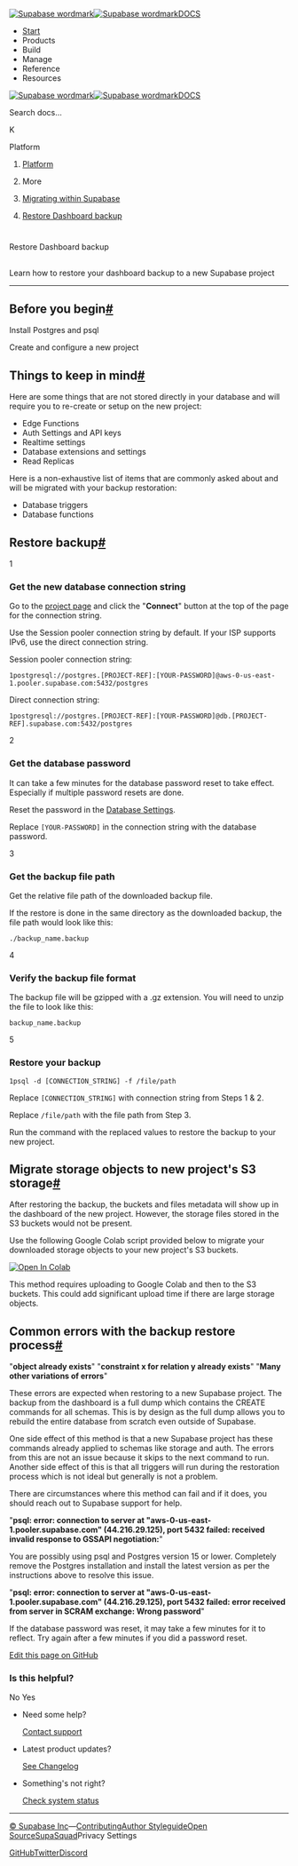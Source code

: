 [![Supabase wordmark](https://supabase.com/docs/_next/image?url=%2Fdocs%2Fsupabase-dark.svg&w=256&q=75&dpl=dpl_5BYG5BkQhU19GEfZfhcgAbeGcRQo)![Supabase wordmark](https://supabase.com/docs/_next/image?url=%2Fdocs%2Fsupabase-light.svg&w=256&q=75&dpl=dpl_5BYG5BkQhU19GEfZfhcgAbeGcRQo)DOCS](https://supabase.com/docs)

-   [Start](https://supabase.com/docs/guides/getting-started)
-   Products
-   Build
-   Manage
-   Reference
-   Resources

[![Supabase wordmark](https://supabase.com/docs/_next/image?url=%2Fdocs%2Fsupabase-dark.svg&w=256&q=75&dpl=dpl_5BYG5BkQhU19GEfZfhcgAbeGcRQo)![Supabase wordmark](https://supabase.com/docs/_next/image?url=%2Fdocs%2Fsupabase-light.svg&w=256&q=75&dpl=dpl_5BYG5BkQhU19GEfZfhcgAbeGcRQo)DOCS](https://supabase.com/docs)

Search docs...

K

Platform

1.  [Platform](https://supabase.com/docs/guides/platform)

3.  More

5.  [Migrating within Supabase](https://supabase.com/docs/guides/platform/migrating-within-supabase)

7.  [Restore Dashboard backup](https://supabase.com/docs/guides/platform/migrating-within-supabase/dashboard-restore)

# 

Restore Dashboard backup

## 

Learn how to restore your dashboard backup to a new Supabase project

* * *

## Before you begin[#](#before-you-begin)

Install Postgres and psql

Create and configure a new project

## Things to keep in mind[#](#things-to-keep-in-mind)

Here are some things that are not stored directly in your database and will require you to re-create or setup on the new project:

-   Edge Functions
-   Auth Settings and API keys
-   Realtime settings
-   Database extensions and settings
-   Read Replicas

Here is a non-exhaustive list of items that are commonly asked about and will be migrated with your backup restoration:

-   Database triggers
-   Database functions

## Restore backup[#](#restore-backup)

1

### Get the new database connection string

Go to the [project page](https://supabase.com/dashboard/project/_/) and click the "**Connect**" button at the top of the page for the connection string.

Use the Session pooler connection string by default. If your ISP supports IPv6, use the direct connection string.

Session pooler connection string:

```
1postgresql://postgres.[PROJECT-REF]:[YOUR-PASSWORD]@aws-0-us-east-1.pooler.supabase.com:5432/postgres
```

Direct connection string:

```
1postgresql://postgres.[PROJECT-REF]:[YOUR-PASSWORD]@db.[PROJECT-REF].supabase.com:5432/postgres
```

2

### Get the database password

It can take a few minutes for the database password reset to take effect. Especially if multiple password resets are done.

Reset the password in the [Database Settings](https://supabase.com/dashboard/project/_/settings/database).

Replace `[YOUR-PASSWORD]` in the connection string with the database password.

3

### Get the backup file path

Get the relative file path of the downloaded backup file.

If the restore is done in the same directory as the downloaded backup, the file path would look like this:

`./backup_name.backup`

4

### Verify the backup file format

The backup file will be gzipped with a .gz extension. You will need to unzip the file to look like this:

`backup_name.backup`

5

### Restore your backup

```
1psql -d [CONNECTION_STRING] -f /file/path
```

Replace `[CONNECTION_STRING]` with connection string from Steps 1 & 2.

Replace `/file/path` with the file path from Step 3.

Run the command with the replaced values to restore the backup to your new project.

## Migrate storage objects to new project's S3 storage[#](#migrate-storage-objects-to-new-projects-s3-storage)

After restoring the backup, the buckets and files metadata will show up in the dashboard of the new project. However, the storage files stored in the S3 buckets would not be present.

Use the following Google Colab script provided below to migrate your downloaded storage objects to your new project's S3 buckets.

[![Open In Colab](https://colab.research.google.com/assets/colab-badge.svg)](https://colab.research.google.com/github/PLyn/supabase-storage-migrate/blob/main/Supabase_Storage_migration.ipynb)

This method requires uploading to Google Colab and then to the S3 buckets. This could add significant upload time if there are large storage objects.

## Common errors with the backup restore process[#](#common-errors-with-the-backup-restore-process)

"**object already exists**" "**constraint x for relation y already exists**" "**Many other variations of errors**"

These errors are expected when restoring to a new Supabase project. The backup from the dashboard is a full dump which contains the CREATE commands for all schemas. This is by design as the full dump allows you to rebuild the entire database from scratch even outside of Supabase.

One side effect of this method is that a new Supabase project has these commands already applied to schemas like storage and auth. The errors from this are not an issue because it skips to the next command to run. Another side effect of this is that all triggers will run during the restoration process which is not ideal but generally is not a problem.

There are circumstances where this method can fail and if it does, you should reach out to Supabase support for help.

"**psql: error: connection to server at "aws-0-us-east-1.pooler.supabase.com" (44.216.29.125), port 5432 failed: received invalid response to GSSAPI negotiation:**"

You are possibly using psql and Postgres version 15 or lower. Completely remove the Postgres installation and install the latest version as per the instructions above to resolve this issue.

"**psql: error: connection to server at "aws-0-us-east-1.pooler.supabase.com" (44.216.29.125), port 5432 failed: error received from server in SCRAM exchange: Wrong password**"

If the database password was reset, it may take a few minutes for it to reflect. Try again after a few minutes if you did a password reset.

[Edit this page on GitHub](https://github.com/supabase/supabase/blob/master/apps/docs/content/guides/platform/migrating-within-supabase/dashboard-restore.mdx)

### Is this helpful?

No Yes

-   Need some help?
    
    [Contact support](https://supabase.com/support)
-   Latest product updates?
    
    [See Changelog](https://supabase.com/changelog)
-   Something's not right?
    
    [Check system status](https://status.supabase.com/)

* * *

[© Supabase Inc](https://supabase.com/)—[Contributing](https://github.com/supabase/supabase/blob/master/apps/docs/DEVELOPERS.md)[Author Styleguide](https://github.com/supabase/supabase/blob/master/apps/docs/CONTRIBUTING.md)[Open Source](https://supabase.com/open-source)[SupaSquad](https://supabase.com/supasquad)Privacy Settings

[GitHub](https://github.com/supabase/supabase)[Twitter](https://twitter.com/supabase)[Discord](https://discord.supabase.com/)